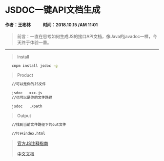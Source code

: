 # JSDOC一键API文档生成
#### 作者：王彬林 &nbsp;&nbsp; &nbsp; &nbsp; &nbsp; &nbsp;   时间：2018.10.15 /AM 11:01

>前言：一直在思考如何生成JS的接口API文档，像Java的javadoc一样，今天终于体验一番。

------------------------------------------------------------

>Install

```bash
   cnpm install jsdoc -g
```
>Product

```bash
   //可以是你的JS文件

   jsdoc   xxx.js
   //也可以是你的文件路径

   jsdoc   ./path
```

>Output

```bash
   //找到当前文件路径下的out文件

   //打开index.html
```

>[官方JS注释指南](http://usejsdoc.org/)
>
>[中文文档](http://yuri4ever.github.io/jsdoc/)


